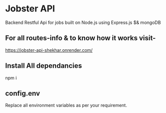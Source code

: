 # Jobster API

Backend Restful Api for jobs built on Node.js using Express.js $& mongoDB

## For all routes-info & to know how it works visit-
https://jobster-api-shekhar.onrender.com/

## Install All dependancies
npm i

## config.env
Replace all environment variables as per your requirement.


